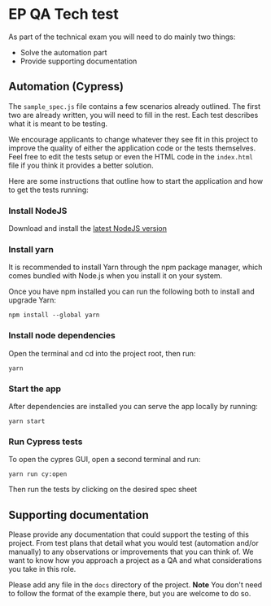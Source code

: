 # EP QA Tech test

As part of the technical exam you will need to do mainly two things:
- Solve the automation part
- Provide supporting documentation

## Automation (Cypress)
The `sample_spec.js` file contains a few scenarios already outlined. The first two are already written, you will need to fill in the rest. Each test describes what it is meant to be testing.

We encourage applicants to change whatever they see fit in this project to improve the quality of either the application code or the tests themselves. Feel free to edit the tests setup or even the HTML code in the `index.html` file if you think it provides a better solution.

Here are some instructions that outline how to start the application and how to get the tests running:

### Install NodeJS
Download and install the [latest NodeJS version](https://nodejs.org/en/)

### Install yarn
It is recommended to install Yarn through the npm package manager, which comes bundled with Node.js when you install it on your system.

Once you have npm installed you can run the following both to install and upgrade Yarn:

`npm install --global yarn`
### Install node dependencies
Open the terminal and cd into the project root, then run:

`yarn`

### Start the app
After dependencies are installed you can serve the app locally by running:

`yarn start`

### Run Cypress tests
To open the cypres GUI, open a second terminal and run:

`yarn run cy:open`

Then run the tests by clicking on the desired spec sheet

## Supporting documentation

Please provide any documentation that could support the testing of this project. From test plans that detail what you would test (automation and/or manually) to any observations or improvements that you can think of. We want to know how you approach a project as a QA and what considerations you take in this role.

Please add any file in the `docs` directory of the project. **Note** You don't need to follow the format of the example there, but you are welcome to do so.